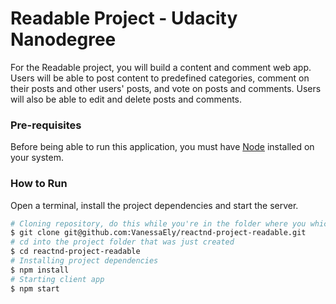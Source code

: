 # Readable Project - Udacity Nanodegree
For the Readable project, you will build a content and comment web app. Users will be able to post content to predefined categories, comment on their posts and other users' posts, and vote on posts and comments. Users will also be able to edit and delete posts and comments.

### Pre-requisites
Before being able to run this application, you must have [Node](https://nodejs.org/en/) installed on your system.

### How to Run

Open a terminal, install the project dependencies and start the server.
```sh
# Cloning repository, do this while you're in the folder where you which to add this project's folder
$ git clone git@github.com:VanessaEly/reactnd-project-readable.git
# cd into the project folder that was just created
$ cd reactnd-project-readable
# Installing project dependencies
$ npm install
# Starting client app
$ npm start
```
